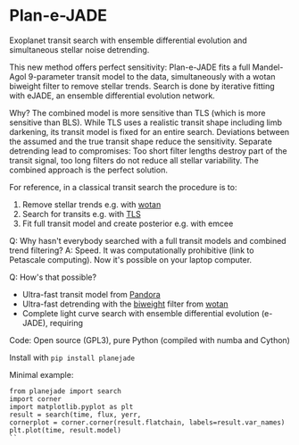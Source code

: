 # Plan-e-JADE
Exoplanet transit search with ensemble differential evolution and simultaneous stellar noise detrending.

This new method offers perfect sensitivity: Plan-e-JADE fits a full Mandel-Agol 9-parameter transit model to the data, simultaneously with a wotan biweight filter to remove stellar trends. Search is done by iterative fitting with eJADE, an ensemble differential evolution network.

Why?
The combined model is more sensitive than TLS (which is more sensitive than BLS). While TLS uses a realistic transit shape including limb darkening, its transit model is fixed for an entire search. Deviations between the assumed and the true transit shape reduce the sensitivity. Separate detrending lead to compromises: Too short filter lengths destroy part of the transit signal, too long filters do not reduce all stellar variability. The combined approach is the perfect solution. 

For reference, in a classical transit search the procedure is to:
1. Remove stellar trends e.g. with [wotan](https://github.com/hippke/wotan)
2. Search for transits e.g. with [TLS](https://github.com/hippke/tls)
3. Fit full transit model and create posterior e.g. with emcee

Q: Why hasn't everybody searched with a full transit models and combined trend filtering?
A: Speed. It was computationally prohibitive (link to Petascale computing). Now it's possible on your laptop computer.

Q: How's that possible?
- Ultra-fast transit model from [Pandora](https://github.com/hippke/pandora)
- Ultra-fast detrending with the [biweight](https://github.com/hippke/wotan/blob/master/tutorials/02%20Sliders.ipynb) filter from [wotan](https://github.com/hippke/wotan)
- Complete light curve search with ensemble differential evolution (e-JADE), requiring 

Code: Open source (GPL3), pure Python (compiled with numba and Cython)

Install with ``pip install planejade``

Minimal example:

```
from planejade import search
import corner
import matplotlib.pyplot as plt
result = search(time, flux, yerr, 
cornerplot = corner.corner(result.flatchain, labels=result.var_names)
plt.plot(time, result.model)
``
